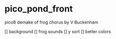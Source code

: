 # pico_pond_front
pico8 demake of frog chorus by V Buckenham

[] background
[] frog sounds
[] y sort
[] better colors